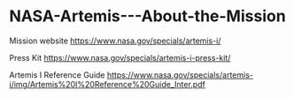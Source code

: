 # NASA-Artemis---About-the-Mission

Mission website https://www.nasa.gov/specials/artemis-i/

Press Kit https://www.nasa.gov/specials/artemis-i-press-kit/

Artemis I Reference Guide https://www.nasa.gov/specials/artemis-i/img/Artemis%20I%20Reference%20Guide_Inter.pdf
